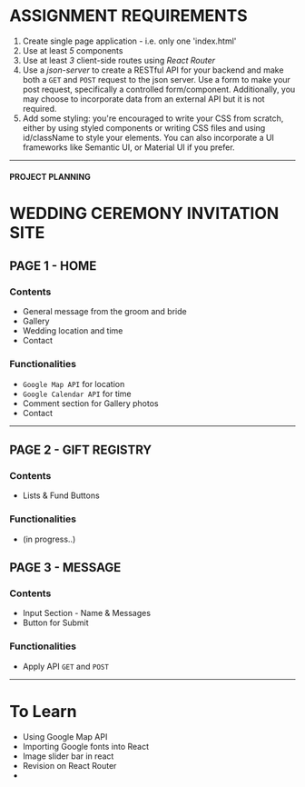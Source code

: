 # ASSIGNMENT REQUIREMENTS

1. Create single page application - i.e. only one 'index.html'
2. Use at least _5_ components
3. Use at least _3_ client-side routes using _React Router_
4. Use a _json-server_ to create a RESTful API for your backend and make both a `GET` and `POST` request to the json server. Use a form to make your post request, specifically a controlled form/component. Additionally, you may choose to incorporate data from an external API but it is not required.
5. Add some styling: you're encouraged to write your CSS from scratch, either by using styled components or writing CSS files and using id/className to style your elements. You can also incorporate a UI frameworks like Semantic UI, or Material UI if you prefer.

---

#### PROJECT PLANNING

# WEDDING CEREMONY INVITATION SITE

## PAGE 1 - HOME

### Contents

- General message from the groom and bride
- Gallery
- Wedding location and time
- Contact

### Functionalities

- `Google Map API` for location
- `Google Calendar API` for time
- Comment section for Gallery photos
- Contact

---

## PAGE 2 - GIFT REGISTRY

### Contents

- Lists & Fund Buttons

### Functionalities

- (in progress..)

## PAGE 3 - MESSAGE

### Contents

- Input Section - Name & Messages
- Button for Submit

### Functionalities

- Apply API `GET` and `POST`

---

# To Learn

- Using Google Map API
- Importing Google fonts into React
- Image slider bar in react
- Revision on React Router
-
